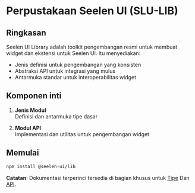 # **Perpustakaan Seelen UI (SLU-LIB)**

## Ringkasan

Seelen UI Library adalah toolkit pengembangan resmi untuk membuat widget dan
ekstensi untuk Seelen UI. Itu menyediakan:

- Jenis definisi untuk pengembangan yang konsisten
- Abstraksi API untuk integrasi yang mulus
- Antarmuka standar untuk interoperabilitas widget

## Komponen inti

1. **Jenis Modul**\
   Definisi dan antarmuka tipe dasar

2. **Modul API**\
   Implementasi dan utilitas untuk pengembangan widget

## Memulai

```bash
npm install @seelen-ui/lib
```

**Catatan**: Dokumentasi terperinci tersedia di bagian khusus untuk
[Tipe](./library-types) Dan [API](./library-api).
